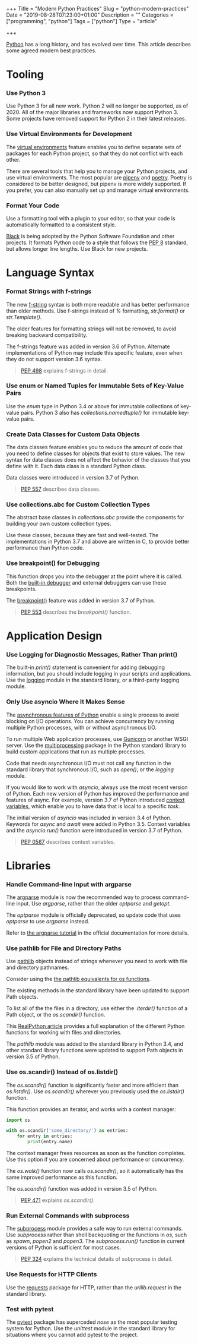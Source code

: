 +++
Title = "Modern Python Practices"
Slug = "python-modern-practices"
Date = "2019-08-28T07:23:00+01:00"
Description = ""
Categories = ["programming", "python"]
Tags = ["python"]
Type = "article"

+++

[Python](https://www.python.org/) has a long history, and has evolved over time. This article describes some agreed modern best practices.

<!--more-->

# Tooling

### Use Python 3

Use Python 3 for all new work. Python 2 will no longer be supported, as of 2020. All of the major libraries and frameworks now support Python 3. Some projects have removed support for Python 2 in their latest releases.

### Use Virtual Environments for Development

The [virtual environments](https://docs.python.org/3/tutorial/venv.html) feature enables you to define separate sets of packages for each Python project, so that they do not conflict with each other.

There are several tools that help you to manage your Python projects, and use virtual environments. The most popular are [pipenv](https://docs.pipenv.org/) and [poetry](https://poetry.eustace.io/). Poetry is considered to be better designed, but pipenv is more widely supported. If you prefer, you can also manually set up and manage virtual environments.

### Format Your Code

Use a formatting tool with a plugin to your editor, so that your code is automatically formatted to a consistent style.

[Black](https://black.readthedocs.io/en/stable/) is being adopted by the Python Software Foundation and other projects. It formats Python code to a style that follows the [PEP 8](https://www.python.org/dev/peps/pep-0008/) standard, but allows longer line lengths. Use Black for new projects.

# Language Syntax

### Format Strings with f-strings

The new [f-string](https://docs.python.org/3/reference/lexical_analysis.html#f-strings) syntax is both more readable and has better performance than older methods. Use f-strings instead of _%_ formatting, _str.format()_ or _str.Template()_.

The older features for formatting strings will not be removed, to avoid breaking backward compatibility.

The f-strings feature was added in version 3.6 of Python. Alternate implementations of Python may include this specific feature, even when they do not support version 3.6 syntax.

> [PEP 498](https://www.python.org/dev/peps/pep-0498/) explains f-strings in detail.

### Use enum or Named Tuples for Immutable Sets of Key-Value Pairs

Use the _enum_ type in Python 3.4 or above for immutable collections of key-value pairs. Python 3 also has _collections.namedtuple()_ for immutable key-value pairs.

### Create Data Classes for Custom Data Objects

The data classes feature enables you to reduce the amount of code that you need to define classes for objects that exist to store values. The new syntax for data classes does not affect the behavior of the classes that you define with it. Each data class is a standard Python class.

Data classes were introduced in version 3.7 of Python.

> [PEP 557](https://www.python.org/dev/peps/pep-0557/) describes data classes.

### Use collections.abc for Custom Collection Types

The abstract base classes in _collections.abc_ provide the components for building your own custom collection types.

Use these classes, because they are fast and well-tested. The implementations in Python 3.7 and above are written in C, to provide better performance than Python code.

### Use breakpoint() for Debugging

This function drops you into the debugger at the point where it is called. Both the [built-in debugger](https://docs.python.org/3/library/pdb.html) and external debuggers can use these breakpoints.

The [breakpoint()](https://docs.python.org/3/library/functions.html#breakpoint) feature was added in version 3.7 of Python.

> [PEP 553](https://www.python.org/dev/peps/pep-0553/) describes the _breakpoint()_ function.

# Application Design

### Use Logging for Diagnostic Messages, Rather Than print()

The built-in _print()_ statement is convenient for adding debugging information, but you should include logging in your scripts and applications. Use the [logging](https://docs.python.org/3/library/logging.html#logrecord-attributes) module in the standard library, or a third-party logging module.

### Only Use asyncio Where It Makes Sense

The [asynchronous features of Python](https://docs.python.org/3/library/asyncio.html) enable a single process to avoid blocking on I/O operations. You can achieve concurrency by running multiple Python processes, with or without asynchronous I/O.

To run multiple Web application processes, use [Gunicorn](https://gunicorn.org/) or another WSGI server. Use the [multiprocessing](https://docs.python.org/3/library/multiprocessing.html) package in the Python standard library to build custom applications that run as multiple processes.

Code that needs asynchronous I/O must not call any function in the standard library that synchronous I/O, such as _open()_, or the _logging_ module.

If you would like to work with _asyncio_, always use the most recent version of Python. Each new version of Python has improved the performance and features of async. For example, version 3.7 of Python introduced [context variables](https://docs.python.org/3/library/contextvars.html), which enable you to have data that is local to a specific _task_.

The initial version of _asyncio_ was included in version 3.4 of Python. Keywords for _async_ and _await_ were added in Python 3.5. Context variables and the _asyncio.run()_ function were introduced in version 3.7 of Python.

> [PEP 0567](https://www.python.org/dev/peps/pep-0567/) describes context variables.

# Libraries

### Handle Command-line Input with argparse

The [argparse](https://docs.python.org/3/library/argparse.html) module is now the recommended way to process command-line input. Use _argparse_, rather than the older _optparse_ and _getopt_.

The _optparse_ module is officially deprecated, so update code that uses _optparse_ to use _argparse_ instead.

Refer to [the argparse tutorial](https://docs.python.org/3/howto/argparse.html) in the official documentation for more details.

### Use pathlib for File and Directory Paths

Use [pathlib](https://docs.python.org/3/library/pathlib.html) objects instead of strings whenever you need to work with file and directory pathnames.

Consider using the [the pathlib equivalents for os functions](https://docs.python.org/3/library/pathlib.html#correspondence-to-tools-in-the-os-module).

The existing methods in the standard library have been updated to support Path objects.

To list all of the the files in a directory, use either the _.iterdir()_ function of a Path object, or the _os.scandir()_ function.

This [RealPython article](https://realpython.com/working-with-files-in-python/#directory-listing-in-modern-python-versions) provides a full explanation of the different Python functions for working with files and directories.

The _pathlib_ module was added to the standard library in Python 3.4, and other standard library functions were updated to support Path objects in version 3.5 of Python.

### Use os.scandir() Instead of os.listdir()

The _os.scandir()_ function is significantly faster and more efficient than _os.listdir()_. Use _os.scandir()_ wherever you previously used the _os.listdir()_ function.

This function provides an iterator, and works with a context manager:

```python
import os

with os.scandir('some_directory/') as entries:
    for entry in entries:
        print(entry.name)
```

The context manager frees resources as soon as the function completes. Use this option if you are concerned about performance or concurrency.

The _os.walk()_ function now calls _os.scandir()_, so it automatically has the same improved performance as this function.

The _os.scandir()_ function was added in version 3.5 of Python.

> [PEP 471](https://www.python.org/dev/peps/pep-0471/) explains _os.scandir()_.

### Run External Commands with subprocess

The [subprocess](https://docs.python.org/3/library/subprocess.html) module provides a safe way to run external commands. Use _subprocess_ rather than shell backquoting or the functions in _os_, such as _spawn_, _popen2_ and _popen3_. The _subprocess.run()_ function in current versions of Python is sufficient for most cases.

> [PEP 324](https://www.python.org/dev/peps/pep-0324/) explains the technical details of subprocess in detail.

### Use Requests for HTTP Clients

Use the [requests](https://2.python-requests.org/en/master/) package for HTTP, rather than the _urllib.request_ in the standard library.

### Test with pytest

The [pytest](http://pytest.org) package has superceded _nose_ as the most popular testing system for Python. Use the _unittest_ module in the standard library for situations where you cannot add pytest to the project.
